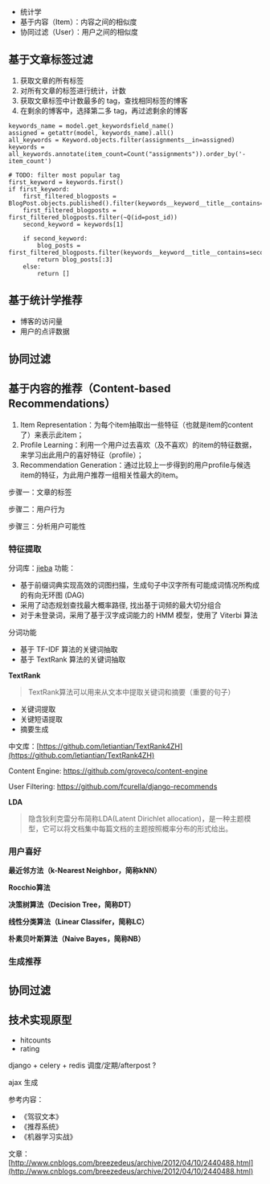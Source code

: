 

 - 统计学
 - 基于内容（Item）：内容之间的相似度
 - 协同过滤（User）：用户之间的相似度

基于文章标签过滤
---

1. 获取文章的所有标签
2. 对所有文章的标签进行统计，计数
3. 获取文章标签中计数最多的 tag，查找相同标签的博客
4. 在剩余的博客中，选择第二多 tag，再过滤剩余的博客

```
keywords_name = model.get_keywordsfield_name()
assigned = getattr(model, keywords_name).all()
all_keywords = Keyword.objects.filter(assignments__in=assigned)
keywords = all_keywords.annotate(item_count=Count("assignments")).order_by('-item_count')

# TODO: filter most popular tag
first_keyword = keywords.first()
if first_keyword:
    first_filtered_blogposts = BlogPost.objects.published().filter(keywords__keyword__title__contains=first_keyword.title)
    first_filtered_blogposts = first_filtered_blogposts.filter(~Q(id=post_id))
    second_keyword = keywords[1]

    if second_keyword:
        blog_posts = first_filtered_blogposts.filter(keywords__keyword__title__contains=second_keyword.title)
        return blog_posts[:3]
    else:
        return []
```                

基于统计学推荐
---

 - 博客的访问量
 - 用户的点评数据


协同过滤
---


基于内容的推荐（Content-based Recommendations）
--

1. Item Representation：为每个item抽取出一些特征（也就是item的content了）来表示此item；
2. Profile Learning：利用一个用户过去喜欢（及不喜欢）的item的特征数据，来学习出此用户的喜好特征（profile）；
3. Recommendation Generation：通过比较上一步得到的用户profile与候选item的特征，为此用户推荐一组相关性最大的item。

步骤一：文章的标签

步骤二：用户行为 

步骤三：分析用户可能性

### 特征提取

分词库：[jieba](https://github.com/fxsjy/jieba) 功能：

 - 基于前缀词典实现高效的词图扫描，生成句子中汉字所有可能成词情况所构成的有向无环图 (DAG)
 - 采用了动态规划查找最大概率路径, 找出基于词频的最大切分组合
 - 对于未登录词，采用了基于汉字成词能力的 HMM 模型，使用了 Viterbi 算法

分词功能

 - 基于 TF-IDF 算法的关键词抽取
 - 基于 TextRank 算法的关键词抽取

**TextRank**

> TextRank算法可以用来从文本中提取关键词和摘要（重要的句子）

 - 关键词提取
 - 关键短语提取
 - 摘要生成

中文库：[https://github.com/letiantian/TextRank4ZH](https://github.com/letiantian/TextRank4ZH)

Content Engine: https://github.com/groveco/content-engine

User Filtering: https://github.com/fcurella/django-recommends

**LDA**

> 隐含狄利克雷分布简称LDA(Latent Dirichlet allocation)，是一种主题模型，它可以将文档集中每篇文档的主题按照概率分布的形式给出。

### 用户喜好

**最近邻方法（k-Nearest Neighbor，简称kNN）**


**Rocchio算法**

**决策树算法（Decision Tree，简称DT）**

**线性分类算法（Linear Classifer，简称LC）**

**朴素贝叶斯算法（Naive Bayes，简称NB）**

### 生成推荐



协同过滤
---


技术实现原型
---

 - hitcounts
 - rating
 
 
django + celery + redis 调度/定期/afterpost ?

ajax 生成


参考内容：

 - 《驾驭文本》
 - 《推荐系统》
 - 《机器学习实战》

文章：[http://www.cnblogs.com/breezedeus/archive/2012/04/10/2440488.html](http://www.cnblogs.com/breezedeus/archive/2012/04/10/2440488.html)

